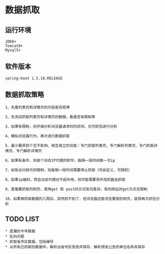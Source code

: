 # 数据抓取


## 运行环境
    JDK8+
    Tomcat8+
    Mysql5+
    
## 软件版本
    spring-boot 1.5.10.RELEASE


## 数据抓取策略

    1、先看列表页和详情页的内容是否规律

    2、先测试抓取列表页和详情页的数据，看是否有限制等

    3、如果有限制，则仔细分析浏览器请求时的异同，也可抓包进行分析

    4、模拟浏览器行为，再次进行数据抓取

    5、最少要弄四个互不影响、相互独立的功能：专门抓取列表页、专门解析列表页、专门抓取详情页、专门解析详情页

    6、如果有条件，则装个动态IP代理的软件，每隔一段时间换一次ip

    7、如有访问频次的限制，则每隔一段时间需要停止抓取（可自定义、可随机）
    
    8、如果ip被封，而且动态代理也不起作用，则可能需要另外找机器去抓取
    
    9、查看要抓取的网页，使用get 和 post的方式有何差异。有的网站对get方式无限制

    10、如果再抓取数据的几周后，突然抓不到了，但浏览器还能浏览要爬的网页，就得再次抓包分析



## TODO LIST

    * 遗漏的今年数据
    * 乱码问题
    * 抓取省市区数据，包括编号
    * 从所有已抓取的数据中，解析出省市区信息并保存、解析颁发公告的单位名称并保存
    